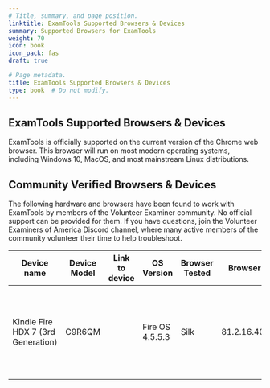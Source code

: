 ```yaml
---
# Title, summary, and page position.
linktitle: ExamTools Supported Browsers & Devices
summary: Supported Browsers for ExamTools
weight: 70
icon: book
icon_pack: fas
draft: true

# Page metadata.
title: ExamTools Supported Browsers & Devices
type: book  # Do not modify.
---
```


## ExamTools Supported Browsers & Devices
ExamTools is officially supported on the current version of the Chrome web browser.  This browser will run on most modern operating systems, including Windows 10, MacOS, and most mainstream Linux distributions.

## Community Verified Browsers & Devices
The following hardware and browsers have been found to work with ExamTools by members of the Volunteer Examiner community.  No official support can be provided for them.  If you have questions, join the Volunteer Examiners of America Discord channel, where many active members of the community volunteer their time to help troubleshoot.

| Device name                        | Device Model | Link to device | OS Version      | Browser Tested | Browser Version    | Fully Kiosk Support | ExamTools                                                                   | Notes                                       | Date Tested | Tested By    |
|------------------------------------|--------------|----------------|-----------------|----------------|--------------------|---------------------|-----------------------------------------------------------------------------|---------------------------------------------|-------------|--------------|
| Kindle Fire HDX 7 (3rd Generation) | C9R6QM       |                | Fire OS 4.5.5.3 | Silk           | 81.2.16.4044.138.1 | Unknown             | Able to load sessions and seems to work OK.  Very slow for larger sessions. | Silk updates no longer supported on this OS | 4/19/2021   | Marcel AI6MS |
